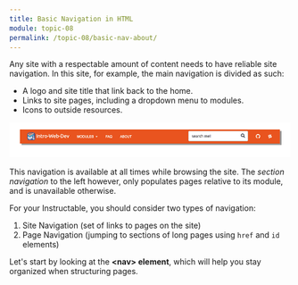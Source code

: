 ```yaml
---
title: Basic Navigation in HTML
module: topic-08
permalink: /topic-08/basic-nav-about/
---
```


<div class="divider-heading"></div>

Any site with a respectable amount of content needs to have reliable site navigation. In this site, for example, the main navigation is divided as such:
- A logo and site title that link back to the home.
- Links to site pages, including a dropdown menu to modules.
- Icons to outside resources.

<img src="../img/site-nav-example.gif" alt="blocks of the site navigation bar" title="Site Navigation" />

This navigation is available at all times while browsing the site. The _section navigation_ to the left however, only populates pages relative to its module, and is unavailable otherwise.

For your Instructable, you should consider two types of navigation:
1. Site Navigation (set of links to pages on the site)
2. Page Navigation (jumping to sections of long pages using `href` and `id` elements)

Let's start by looking at the **&lt;nav&gt; element**, which will help you stay organized when structuring pages.
